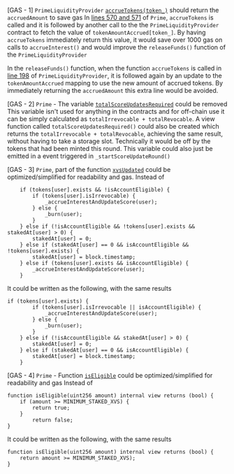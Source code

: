 [GAS - 1] `PrimeLiquidityProvider` [`accrueTokens(token_)`](https://github.com/code-423n4/2023-09-venus/blob/b11d9ef9db8237678567e66759003138f2368d23/contracts/Tokens/Prime/PrimeLiquidityProvider.sol#L249-L272) should return the `accruedAmount` to save gas 
In [lines 570 and 571](https://github.com/code-423n4/2023-09-venus/blob/b11d9ef9db8237678567e66759003138f2368d23/contracts/Tokens/Prime/Prime.sol#L570-L571) of `Prime`, `accrueTokens` is called and it is followed by another call to the the `PrimeLiquidityProvider` contract to fetch the value of `tokenAmountAccrued[token_]`. By having `accrueTokens` immediately return this value, it would save over 1000 gas on calls to `accrueInterest()` and would improve the `releaseFunds()` function of the `PrimeLiquidityProvider`

In the `releaseFunds()`  function, when the function `accrueTokens` is called in [line 198](https://github.com/code-423n4/2023-09-venus/blob/b11d9ef9db8237678567e66759003138f2368d23/contracts/Tokens/Prime/PrimeLiquidityProvider.sol#L198-L199) of `PrimeLiquidityProvider`, it is followed again by an update to the `tokenAmountAccrued` mapping to use the new amount of accrued tokens. By immediately returning the `accruedAmount` this extra line would be avoided.

[GAS - 2] `Prime` - The variable [`totalScoreUpdatesRequired`](https://github.com/code-423n4/2023-09-venus/blob/b11d9ef9db8237678567e66759003138f2368d23/contracts/Tokens/Prime/PrimeStorage.sol#L93-L94) could be removed
This variable isn't used for anything in the contracts and for off-chain use it can be simply calculated as `totalIrrevocable + totalRevocable`. A view function called `totalScoreUpdatesRequired()` could also be created which returns the  `totalIrrevocable + totalRevocable`, achieving the same result, without having to take a storage slot. Technically it would be off by the tokens that had been minted this round. This variable could also just be emitted in a event triggered in `_startScoreUpdateRound()`

[GAS - 3] `Prime`, part of the function [`xvsUpdated`](https://github.com/code-423n4/2023-09-venus/blob/b11d9ef9db8237678567e66759003138f2368d23/contracts/Tokens/Prime/Prime.sol#L369-L381) could be optimized/simplified for readability and gas.
Instead of 

```solidity
    if (tokens[user].exists && !isAccountEligible) {
        if (tokens[user].isIrrevocable) {
            _accrueInterestAndUpdateScore(user);
        } else {
            _burn(user);
        }
    } else if (!isAccountEligible && !tokens[user].exists && stakedAt[user] > 0) {
        stakedAt[user] = 0;
    } else if (stakedAt[user] == 0 && isAccountEligible && !tokens[user].exists) {
        stakedAt[user] = block.timestamp;
    } else if (tokens[user].exists && isAccountEligible) {
        _accrueInterestAndUpdateScore(user);
    }
```
It could be written as the following, with the same results

```solidity
if (tokens[user].exists) {
        if (tokens[user].isIrrevocable || isAccountEligible) {
            _accrueInterestAndUpdateScore(user);
        } else {
            _burn(user);
        }
    } else if (!isAccountEligible && stakedAt[user] > 0) {
        stakedAt[user] = 0;
    } else if (stakedAt[user] == 0 && isAccountEligible) {
        stakedAt[user] = block.timestamp;
    }
```

[GAS - 4] `Prime` - Function [`isEligible`](https://github.com/code-423n4/2023-09-venus/blob/b11d9ef9db8237678567e66759003138f2368d23/contracts/Tokens/Prime/Prime.sol#L904-L910) could be optimized/simplified for readability and gas
Instead of

```solidity
function isEligible(uint256 amount) internal view returns (bool) {
	if (amount >= MINIMUM_STAKED_XVS) {
		return true;
	} 
		return false;
}
```
It could be written as the following, with the same results

```solidity
function isEligible(uint256 amount) internal view returns (bool) {
    return amount >= MINIMUM_STAKED_XVS);
}
```